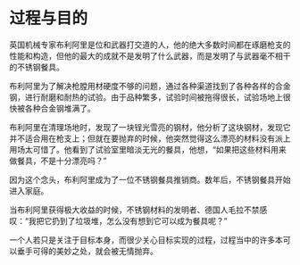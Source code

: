 # 过程与目的

英国机械专家布利阿里是位和武器打交道的人，他的绝大多数时间都在琢磨枪支的性能和构造，但他的最大的成就不是发明了什么武器，而是发明了与武器毫不相干的不锈钢餐具。 

布利阿里为了解决枪膛用材硬度不够的问题，通过各种渠道找到了各种各样的合金钢，进行耐磨和耐热的试验。由于品种繁多，试验时间被拖得很长，试验场地上很快被各种合金钢堆满了。 

布利阿里在清理场地时，发现了一块锃光雪亮的钢材，他分析了这块钢材，发现它并不适合用在枪支上；但就在要抛弃的时候，他突然觉得这么漂亮的材料没有派上用场太可惜了。他看到了试验室里暗淡无光的餐具，他想，“如果把这些材料用来做餐具，不是十分漂亮吗？” 

因为这个念头，布利阿里成为了一位不锈钢餐具推销商。数年后，不锈钢餐具开始进入家庭。 

当布利阿里获得极大收益的时候，不锈钢材料的发明者、德国人毛拉不禁感叹：“我把它扔到了垃圾堆，怎么没有想到它可以成为餐具呢？” 

一个人若只是关注于目标本身，而很少关心目标实现的过程，过程当中的许多本可以垂手可得的美妙之处，就会被无情抛弃。
 